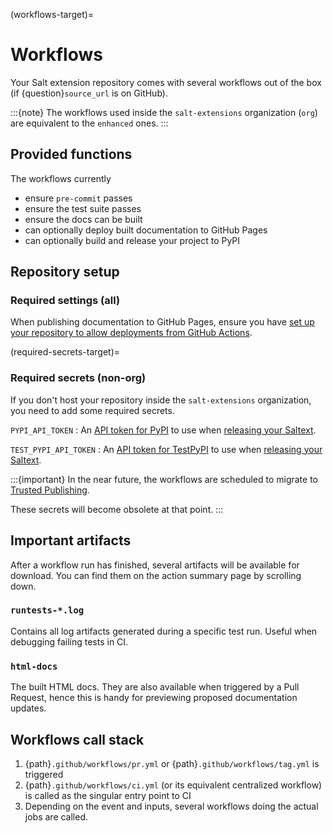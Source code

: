 (workflows-target)=
# Workflows

Your Salt extension repository comes with several workflows out of the box
(if {question}`source_url` is on GitHub).

:::{note}
The workflows used inside the `salt-extensions` organization (`org`) are equivalent
to the `enhanced` ones.
:::

## Provided functions
The workflows currently

* ensure `pre-commit` passes
* ensure the test suite passes
* ensure the docs can be built
* can optionally deploy built documentation to GitHub Pages
* can optionally build and release your project to PyPI

## Repository setup
### Required settings (all)
When publishing documentation to GitHub Pages, ensure you have
[set up your repository to allow deployments from GitHub Actions](docs-publish-setup-target).

(required-secrets-target)=
### Required secrets (non-org)
If you don't host your repository inside the `salt-extensions` organization,
you need to add some required secrets.

`PYPI_API_TOKEN`
:   An [API token for PyPI](https://pypi.org/help/#apitoken) to use when [releasing your Saltext](publishing-target).

`TEST_PYPI_API_TOKEN`
:   An [API token for TestPyPI](https://test.pypi.org/help/#apitoken) to use when [releasing your Saltext](publishing-target).

:::{important}
In the near future, the workflows are scheduled to migrate to [Trusted Publishing](https://packaging.python.org/en/latest/guides/publishing-package-distribution-releases-using-github-actions-ci-cd-workflows/).

These secrets will become obsolete at that point.
:::

## Important artifacts
After a workflow run has finished, several artifacts will be available for download.
You can find them on the action summary page by scrolling down.

### `runtests-*.log`
Contains all log artifacts generated during a specific test run.
Useful when debugging failing tests in CI.

### `html-docs`
The built HTML docs. They are also available when triggered by a Pull Request,
hence this is handy for previewing proposed documentation updates.

## Workflows call stack
1. {path}`.github/workflows/pr.yml` or {path}`.github/workflows/tag.yml` is triggered
2. {path}`.github/workflows/ci.yml` (or its equivalent centralized workflow) is called as the singular entry point to CI
3. Depending on the event and inputs, several workflows doing the actual jobs are called.
